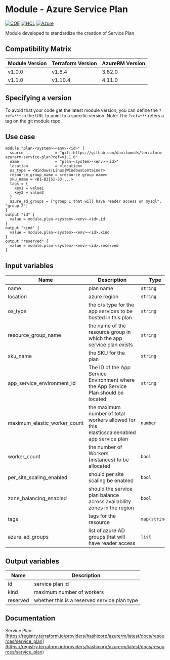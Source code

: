 # Module - Azure Service Plan
[![COE](https://img.shields.io/badge/Created%20By-CCoE-blue)]()
[![HCL](https://img.shields.io/badge/language-HCL-blueviolet)](https://www.terraform.io/)
[![Azure](https://img.shields.io/badge/provider-Azure-blue)](https://registry.terraform.io/providers/hashicorp/azurerm/latest)

Module developed to standardize the creation of Service Plan

## Compatibility Matrix

| Module Version | Terraform Version | AzureRM Version |
|----------------|-------------------| --------------- |
| v1.0.0         | v1.6.4            | 3.82.0          |
| v1.1.0         | v1.10.4           | 4.11.0          |

## Specifying a version

To avoid that your code get the latest module version, you can define the `?ref=***` in the URL to point to a specific version.
Note: The `?ref=***` refers a tag on the git module repo.

## Use case
```hcl
module "plan-<system>-<env>-<id>" {
  source              = "git::https://github.com/danilomnds/terraform-azurerm-service-plan?ref=v1.1.0"
  name                = "plan-<system>-<env>-<id>"
  location            = <location>
  os_type = <Windows|Linux|WindowsContainer>
  resource_group_name = <resource group name>
  sku_name = <B1-B3|S1-S3|...>
  tags = {
    key1 = value1
    key2 = value2
  }
  azure_ad_groups = ["group 1 that will have reader access on mysql", "group 2"]
}
output "id" {
  value = module.plan-<system>-<env>-<id>.id
}
output "kind" {
  value = module.plan-<system>-<env>-<id>.kind
}
output "reserved" {
  value = module.plan-<system>-<env>-<id>.reserved
}
```

## Input variables

| Name | Description | Type | Default | Required |
|------|-------------|------|---------|:--------:|
| name | plan name | `string` | n/a | `Yes` |
| location | azure region | `string` | n/a | `Yes` |
| os_type | the o/s type for the app services to be hosted in this plan | `string` | n/a | `Yes` |
| resource_group_name | the name of the resource group in which the app service plan exists | `string` | n/a | `Yes` |
| sku_name | the SKU for the plan | `string` | n/a | `Yes` |
| app_service_environment_id | The ID of the App Service Environment where the App Service Plan should be located | `string` | n/a | `Yes` |
| maximum_elastic_worker_count | the maximum number of total workers allowed for this elasticscaleenabled app service plan | `number` | `null` | No |
| worker_count | the number of Workers (instances) to be allocated | `bool` | `false` | No |
| per_site_scaling_enabled | should per site scaling be enabled | `bool` | `false` | No |
| zone_balancing_enabled | should the service plan balance across availability zones in the region | `bool` | `false` | No |
| tags | tags for the resource | `map(string)` | `{}` | No |
| azure_ad_groups | list of azure AD groups that will have reader access  | `list` | `[]` | No |

  ## Output variables

| Name | Description |
|------|-------------|
| id | service plan id |
| kind | maximum number of workers |
| reserved | whether this is a reserved service plan type |

## Documentation
Service Plan: <br>
[https://registry.terraform.io/providers/hashicorp/azurerm/latest/docs/resources/service_plan](https://registry.terraform.io/providers/hashicorp/azurerm/latest/docs/resources/service_plan)
